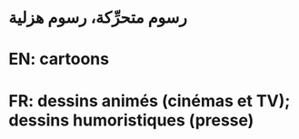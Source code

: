 # رسوم متحرِّكة، رسوم هزلية

# EN: cartoons

# FR: dessins animés (cinémas et TV); dessins humoristiques (presse)
